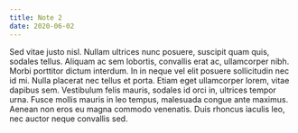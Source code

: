 ```yaml
---
title: Note 2
date: 2020-06-02
---
```


Sed vitae justo nisl. Nullam ultrices nunc posuere, suscipit quam quis, sodales tellus. Aliquam ac sem lobortis, convallis erat ac, ullamcorper nibh. Morbi porttitor dictum interdum. In in neque vel elit posuere sollicitudin nec id mi. Nulla placerat nec tellus et porta. Etiam eget ullamcorper lorem, vitae dapibus sem. Vestibulum felis mauris, sodales id orci in, ultrices tempor urna. Fusce mollis mauris in leo tempus, malesuada congue ante maximus. Aenean non eros eu magna commodo venenatis. Duis rhoncus iaculis leo, nec auctor neque convallis sed.
